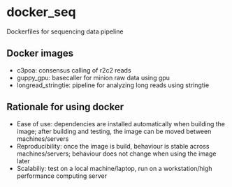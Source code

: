 # docker_seq
 Dockerfiles for sequencing data pipeline

## Docker images
- c3poa: consensus calling of r2c2 reads
- guppy_gpu: basecaller for minion raw data using gpu
- longread_stringtie: pipeline for analyzing long reads using stringtie

## Rationale for using docker
- Ease of use: dependencies are installed automatically when building the image; after building and testing, the image can be moved between machines/servers
- Reproducibility: once the image is build, behaviour is stable across machines/servers; behaviour does not change when using the image later
- Scalabiliy: test on a local machine/laptop, run on a workstation/high performance computing server
